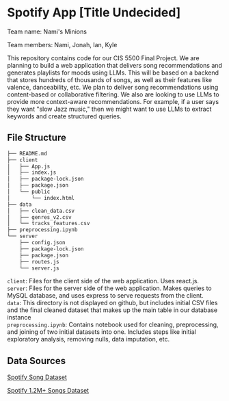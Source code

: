 # Spotify App [Title Undecided]

Team name: Nami's Minions

Team members: Nami, Jonah, Ian, Kyle

This repository contains code for our CIS 5500 Final Project. We are planning to build a web application that delivers song recommendations and generates playlists for moods using LLMs. This will be based on a backend that stores hundreds of thousands of songs, as well as their features like valence, danceability, etc. We plan to deliver song recommendations using content-based or collaborative filtering. We also are looking to use LLMs to provide more context-aware recommendations. For example, if a user says they want "slow Jazz music," then we might want to use LLMs to extract keywords and create structured queries.

## File Structure

```bash
├── README.md
├── client
│   ├── App.js
│   ├── index.js
│   ├── package-lock.json
│   ├── package.json
│   └── public
│       └── index.html
├── data
│   ├── clean_data.csv
│   ├── genres_v2.csv
│   └── tracks_features.csv
├── preprocessing.ipynb
└── server
    ├── config.json
    ├── package-lock.json
    ├── package.json
    ├── routes.js
    └── server.js
```

`client`: Files for the client side of the web application. Uses react.js.
<br>
`server`: Files for the server side of the web application. Makes queries to MySQL database, and uses express to serve requests from the client.
<br> 
`data`: This directory is not displayed on github, but includes initial CSV files and the final cleaned dataset that makes up the main table in our database instance
<br>
`preprocessing.ipynb`: Contains notebook used for cleaning, preprocessing, and joining of two initial datasets into one. Includes steps like initial exploratory analysis, removing nulls, data imputation, etc.



## Data Sources

[Spotify Song Dataset](https://www.kaggle.com/datasets/mrmorj/dataset-of-songs-in-spotify)

[Spotify 1.2M+ Songs Dataset](https://www.kaggle.com/datasets/rodolfofigueroa/spotify-12m-songs)

